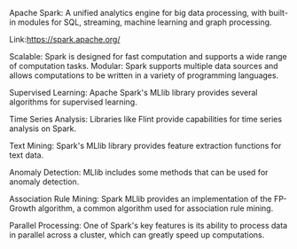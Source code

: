 Apache Spark: A unified analytics engine for big data processing, with built-in modules for SQL, streaming, machine learning and graph processing.


Link:https://spark.apache.org/

Scalable: Spark is designed for fast computation and supports a wide range of computation tasks.
Modular: Spark supports multiple data sources and allows computations to be written in a variety of programming languages.


Supervised Learning: Apache Spark's MLlib library provides several algorithms for supervised learning.

Time Series Analysis: Libraries like Flint provide capabilities for time series analysis on Spark.

Text Mining: Spark's MLlib library provides feature extraction functions for text data.

Anomaly Detection: MLlib includes some methods that can be used for anomaly detection.

Association Rule Mining: Spark MLlib provides an implementation of the FP-Growth algorithm, a common algorithm used for association rule mining.

Parallel Processing: One of Spark's key features is its ability to process data in parallel across a cluster, which can greatly speed up computations.